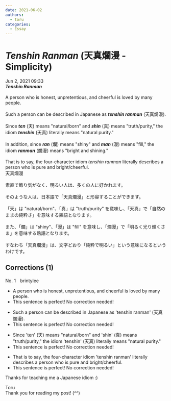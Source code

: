 ```yaml
---
date: 2021-06-02
authors:
  - toru
categories:
  - Essay
---
```


<h1 id="subject_show"><strong><em>Tenshin Ranman</strong></em> (天真爛漫 - Simplicity)</h1>
<div class="date">Jun 2, 2021 09:33</div>
<div id="post"><div id="body_show_ori">
<strong><em>Tenshin Ranman</strong></em><br/><br/>A person who is honest, unpretentious, and cheerful is loved by many people.<br/><br/>Such a person can be described in Japanese as <strong><em>tenshin ranman</em></strong> (天真爛漫).<br/><br/>Since <strong><em>ten</em></strong> (天) means "natural/born" and <strong><em>shin</em></strong> (真) means "truth/purity," the idiom <strong><em>tenshin</em></strong> (天真) literally means "natural purity."<br/><br/>In addition, since <strong><em>ran</em></strong> (爛) means "shiny" and <strong><em>man</em></strong> (漫) means "fill," the idiom <strong><em>ranman</em></strong> (爛漫) means "bright and shining."<br/><br/>That is to say, the four-character idiom <em>tenshin ranman</em> literally describes a person who is pure and bright/cheerful.
</div></div>

<!-- more -->

<div id="post_ja"><div id="body_show_mo">
天真爛漫<br/><br/>素直で飾り気がなく、明るい人は、多くの人に好かれます。<br/><br/>そのような人は、日本語で「天真爛漫」と形容することができます。<br/><br/>「天」は "natural/born"、「真」は "truth/purity" を意味し、「天真」で「自然のままの純粋さ」を意味する熟語となります。<br/><br/>また、「爛」は "shiny"、「漫」は "fill" を意味し、「爛漫」で「明るく光り輝くさま」を意味する熟語となります。<br/><br/>すなわち「天真爛漫」は、文字どおり「純粋で明るい」という意味になるというわけです。
</div></div>

## Corrections (1)
<div id="block"><div class="first_name"> No. 1　<span class="just_name">brintylee</span></div><div id="block2">
<ul class="correction_field">
<li class="incorrect">A person who is honest, unpretentious, and cheerful is loved by many people.</li>
<li class="corrected perfect">This sentence is perfect! No correction needed!</li>
</ul>
<ul class="correction_field">
<li class="incorrect">Such a person can be described in Japanese as 'tenshin ranman' (天真爛漫).</li>
<li class="corrected perfect">This sentence is perfect! No correction needed!</li>
</ul>
<ul class="correction_field">
<li class="incorrect">Since 'ten' (天) means "natural/born" and 'shin' (真) means "truth/purity," the idiom 'tenshin' (天真) literally means "natural purity."</li>
<li class="corrected perfect">This sentence is perfect! No correction needed!</li>
</ul>
<ul class="correction_field">
<li class="incorrect">That is to say, the four-character idiom 'tenshin ranman' literally describes a person who is pure and bright/cheerful.</li>
<li class="corrected perfect">This sentence is perfect! No correction needed!</li>
</ul>
<p class="comment_small">
 Thanks for teaching me a Japanese idiom :)
</p>

</div><div class="name"><span class="just_name">Toru</span><br>
Thank you for reading my post! (^^)
</div>
</div>
